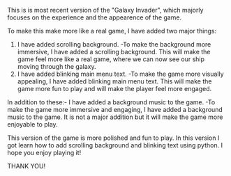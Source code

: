 This is is most recent version of the "Galaxy Invader", which majorly focuses on the experience and the appearence of the game.

To make this make more like a real game, I have added two major things:
1. I have added scrolling background.
    -To make the background more immersive, I have added a scrolling background. This will make the game feel more like a real game, where we can now see our ship moving through the galaxy.
2. I have added blinking main menu text.
    -To make the game more visually appealing, I have added blinking main menu text. This will make the game more fun to play and will make the player feel more engaged.

In addition to these:-
I have added a background music to the game.
    -To make the game more immersive and engaging, I have added a background music to the game. It is not a major addition but it will make the game more enjoyable to play.

This version of the game is more polished and fun to play. 
In this version I got learn how to add scrolling background and blinking text using python.
I hope you enjoy playing it!

THANK YOU!